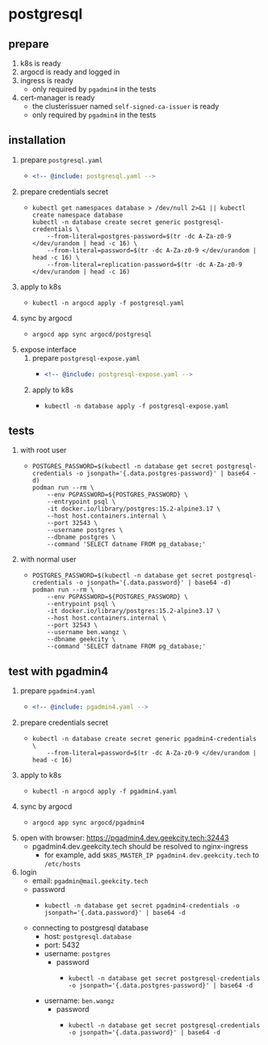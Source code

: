 # postgresql

## prepare

1. k8s is ready
2. argocd is ready and logged in
3. ingress is ready
    * only required by `pgadmin4` in the tests
4. cert-manager is ready
    * the clusterissuer named `self-signed-ca-issuer` is ready
    * only required by `pgadmin4` in the tests

## installation

1. prepare `postgresql.yaml`
    * ```yaml
      <!-- @include: postgresql.yaml -->
      ```
2. prepare credentials secret
    * ```shell
      kubectl get namespaces database > /dev/null 2>&1 || kubectl create namespace database
      kubectl -n database create secret generic postgresql-credentials \
          --from-literal=postgres-password=$(tr -dc A-Za-z0-9 </dev/urandom | head -c 16) \
          --from-literal=password=$(tr -dc A-Za-z0-9 </dev/urandom | head -c 16) \
          --from-literal=replication-password=$(tr -dc A-Za-z0-9 </dev/urandom | head -c 16)
      ```
3. apply to k8s
    * ```shell
      kubectl -n argocd apply -f postgresql.yaml
      ```
4. sync by argocd
    * ```shell
      argocd app sync argocd/postgresql
      ```
5. expose interface
    1. prepare `postgresql-expose.yaml`
        * ```yaml
          <!-- @include: postgresql-expose.yaml -->
          ```
    2. apply to k8s
        * ```shell
          kubectl -n database apply -f postgresql-expose.yaml
          ```

## tests

1. with root user
    * ```shell
      POSTGRES_PASSWORD=$(kubectl -n database get secret postgresql-credentials -o jsonpath='{.data.postgres-password}' | base64 -d)
      podman run --rm \
          --env PGPASSWORD=${POSTGRES_PASSWORD} \
          --entrypoint psql \
          -it docker.io/library/postgres:15.2-alpine3.17 \
          --host host.containers.internal \
          --port 32543 \
          --username postgres \
          --dbname postgres \
          --command 'SELECT datname FROM pg_database;'
      ```
2. with normal user
    * ```shell
      POSTGRES_PASSWORD=$(kubectl -n database get secret postgresql-credentials -o jsonpath='{.data.password}' | base64 -d)
      podman run --rm \
          --env PGPASSWORD=${POSTGRES_PASSWORD} \
          --entrypoint psql \
          -it docker.io/library/postgres:15.2-alpine3.17 \
          --host host.containers.internal \
          --port 32543 \
          --username ben.wangz \
          --dbname geekcity \
          --command 'SELECT datname FROM pg_database;'
      ```
## test with pgadmin4

1. prepare `pgadmin4.yaml`
    * ```yaml
      <!-- @include: pgadmin4.yaml -->
      ```
2. prepare credentials secret
    * ```shell
      kubectl -n database create secret generic pgadmin4-credentials \
          --from-literal=password=$(tr -dc A-Za-z0-9 </dev/urandom | head -c 16)
      ```
3. apply to k8s
    * ```shell
      kubectl -n argocd apply -f pgadmin4.yaml
      ```
4. sync by argocd
    * ```shell
      argocd app sync argocd/pgadmin4
      ```
5. open with browser: https://pgadmin4.dev.geekcity.tech:32443
    * pgadmin4.dev.geekcity.tech should be resolved to nginx-ingress
        + for example, add `$K8S_MASTER_IP pgadmin4.dev.geekcity.tech` to `/etc/hosts`
6. login
    * email: `pgadmin@mail.geekcity.tech`
    * password
        + ```shell
          kubectl -n database get secret pgadmin4-credentials -o jsonpath='{.data.password}' | base64 -d
          ```
    * connecting to postgresql database
        + host: `postgresql.database`
        + port: 5432
        + username: `postgres`
            * password
                * ```shell
                  kubectl -n database get secret postgresql-credentials -o jsonpath='{.data.postgres-password}' | base64 -d
                  ```
        + username: `ben.wangz`
            + password
                * ```shell
                  kubectl -n database get secret postgresql-credentials -o jsonpath='{.data.password}' | base64 -d
                  ```
